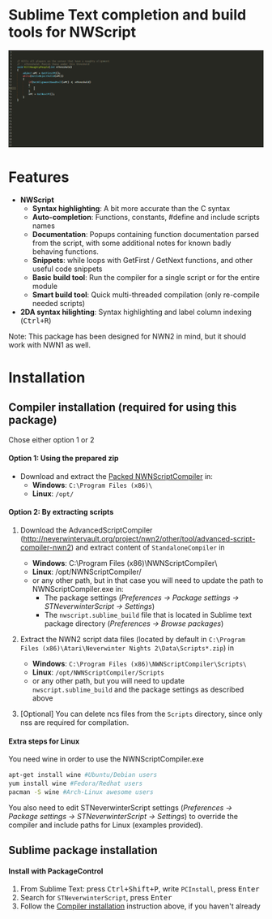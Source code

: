 # Sublime Text completion and build tools for NWScript

![animated demo](messages/demo.gif)

# Features

- **NWScript**
    + **Syntax highlighting**: A bit more accurate than the C syntax
    + **Auto-completion**: Functions, constants, #define and include scripts
      names
    + **Documentation**: Popups containing function documentation parsed from
      the script, with some additional notes for known badly behaving
      functions.
    + **Snippets**: while loops with GetFirst / GetNext functions, and other
      useful code snippets
    + **Basic build tool**: Run the compiler for a single script or for the
      entire module
    + **Smart build tool**: Quick multi-threaded compilation (only re-compile
      needed scripts)
- **2DA syntax hilighting**: Syntax highlighting and label column indexing
  (<kbd>Ctrl+R</kbd>)

Note: This package has been designed for NWN2 in mind, but it should work with
NWN1 as well.

# Installation

## Compiler installation (required for using this package)

Chose either option 1 or 2

#### Option 1: Using the prepared zip
- Download and extract the [Packed
  NWNScriptCompiler](https://github.com/CromFr/STNeverwinterScript/releases)
  in:
    - **Windows**: `C:\Program Files (x86)\`
    - **Linux**: `/opt/`


#### Option 2: By extracting scripts

1. Download the AdvancedScriptCompiler
  (http://neverwintervault.org/project/nwn2/other/tool/advanced-script-compiler-nwn2)
  and extract content of `StandaloneCompiler` in
    + **Windows**: C:\Program Files (x86)\NWNScriptCompiler\
    + **Linux**: /opt/NWNScriptCompiler/
    + or any other path, but in that case you will need to update the path to
      NWNScriptCompiler.exe in:
        * The package settings (_Preferences -> Package settings ->
          STNeverwinterScript -> Settings_)
        * The `nwscript.sublime_build` file that is located in Sublime text
          package directory (_Preferences -> Browse packages_)

2. Extract the NWN2 script data files (located by default in `C:\Program Files
  (x86)\Atari\Neverwinter Nights 2\Data\Scripts*.zip`) in
    - **Windows**: `C:\Program Files (x86)\NWNScriptCompiler\Scripts\`
    - **Linux**: `/opt/NWNScriptCompiler/Scripts`
    - or any other path, but you will need to update `nwscript.sublime_build`
      and the package settings as described above

3. [Optional] You can delete ncs files from the `Scripts` directory, since only nss are
  required for compilation.

#### Extra steps for Linux
You need wine in order to use the NWNScriptCompiler.exe
```bash
apt-get install wine #Ubuntu/Debian users
yum install wine #Fedora/Redhat users
pacman -S wine #Arch-Linux awesome users
```

You also need to edit STNeverwinterScript settings (_Preferences -> Package
settings -> STNeverwinterScript -> Settings_) to override the compiler and
include paths for Linux (examples provided).


## Sublime package installation

#### Install with PackageControl
1. From Sublime Text: press <kbd>Ctrl+Shift+P</kbd>, write `PCInstall`, press <kbd>Enter</kbd>
2. Search for `STNeverwinterScript`, press <kbd>Enter</kbd>
3. Follow the [Compiler installation](#Compiler-installation) instruction
  above, if you haven't already
